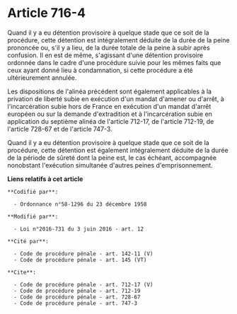 # Article 716-4

Quand il y a eu détention provisoire à quelque stade que ce soit de la procédure, cette détention est intégralement déduite
de la durée de la peine prononcée ou, s'il y a lieu, de la durée totale de la peine à subir après confusion. Il en est de
même, s'agissant d'une détention provisoire ordonnée dans le cadre d'une procédure suivie pour les mêmes faits que ceux ayant
donné lieu à condamnation, si cette procédure a été ultérieurement annulée. 

Les dispositions de l'alinéa précédent sont également applicables à la privation de liberté subie en exécution d'un mandat
d'amener ou d'arrêt, à l'incarcération subie hors de France en exécution d'un mandat d'arrêt européen ou sur la demande
d'extradition et à l'incarcération subie en application du septième alinéa de l'article 712-17, de l'article 712-19, de
l'article 728-67 et de l'article 747-3.

Quand il y a eu détention provisoire à quelque stade que ce soit de la procédure, cette détention est également intégralement
déduite de la durée de la période de sûreté dont la peine est, le cas échéant, accompagnée nonobstant l'exécution simultanée
d'autres peines d'emprisonnement.

**Liens relatifs à cet article**

	**Codifié par**:

	  - Ordonnance n°58-1296 du 23 décembre 1958

	**Modifié par**:

	  - Loi n°2016-731 du 3 juin 2016 - art. 12

	**Cité par**:

	  - Code de procédure pénale - art. 142-11 (V)
	  - Code de procédure pénale - art. 145 (VT)

	**Cite**:

	  - Code de procédure pénale - art. 712-17 (V)
	  - Code de procédure pénale - art. 712-19
	  - Code de procédure pénale - art. 728-67
	  - Code de procédure pénale - art. 747-3
